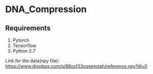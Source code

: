 # DNA_Compression

## Requirements
1. Pytorch
2. Tensorflow
3. Python 2.7

Link for the data(npy file): https://www.dropbox.com/s/88ozf33cqsemzah/reference.npy?dl=0

